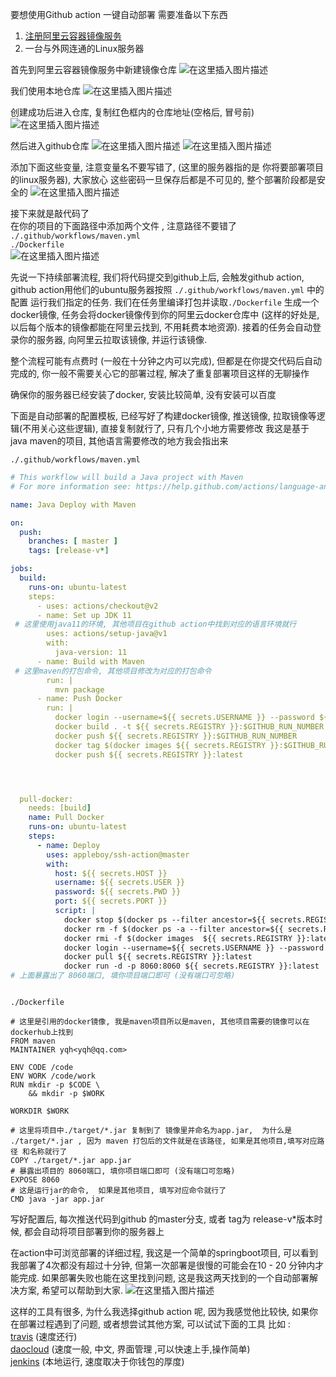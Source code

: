 要想使用Github action 一键自动部署 需要准备以下东西

1.  [注册阿里云容器镜像服务](https://cr.console.aliyun.com/cn-shanghai/instances/repositories)
2. 一台与外网连通的Linux服务器

首先到阿里云容器镜像服务中新建镜像仓库
![在这里插入图片描述](https://img-blog.csdnimg.cn/20200425153904702.png?x-oss-process=image/watermark,type_ZmFuZ3poZW5naGVpdGk,shadow_10,text_aHR0cHM6Ly9ibG9nLmNzZG4ubmV0L3FxXzE5MjY2NjY5,size_16,color_FFFFFF,t_70)

我们使用本地仓库
![在这里插入图片描述](https://img-blog.csdnimg.cn/20200425173444728.png?x-oss-process=image/watermark,type_ZmFuZ3poZW5naGVpdGk,shadow_10,text_aHR0cHM6Ly9ibG9nLmNzZG4ubmV0L3FxXzE5MjY2NjY5,size_16,color_FFFFFF,t_70)


创建成功后进入仓库, 复制红色框内的仓库地址(空格后, 冒号前)  
![在这里插入图片描述](https://img-blog.csdnimg.cn/20200425154332658.png?x-oss-process=image/watermark,type_ZmFuZ3poZW5naGVpdGk,shadow_10,text_aHR0cHM6Ly9ibG9nLmNzZG4ubmV0L3FxXzE5MjY2NjY5,size_16,color_FFFFFF,t_70)

然后进入github仓库
![在这里插入图片描述](https://img-blog.csdnimg.cn/20200425154808116.png?x-oss-process=image/watermark,type_ZmFuZ3poZW5naGVpdGk,shadow_10,text_aHR0cHM6Ly9ibG9nLmNzZG4ubmV0L3FxXzE5MjY2NjY5,size_16,color_FFFFFF,t_70)
![在这里插入图片描述](https://img-blog.csdnimg.cn/20200425154835990.png?x-oss-process=image/watermark,type_ZmFuZ3poZW5naGVpdGk,shadow_10,text_aHR0cHM6Ly9ibG9nLmNzZG4ubmV0L3FxXzE5MjY2NjY5,size_16,color_FFFFFF,t_70)

添加下面这些变量, 注意变量名不要写错了, (这里的服务器指的是 你将要部署项目的linux服务器), 大家放心 这些密码一旦保存后都是不可见的, 整个部署阶段都是安全的
![在这里插入图片描述](https://img-blog.csdnimg.cn/20200425155103264.png?x-oss-process=image/watermark,type_ZmFuZ3poZW5naGVpdGk,shadow_10,text_aHR0cHM6Ly9ibG9nLmNzZG4ubmV0L3FxXzE5MjY2NjY5,size_16,color_FFFFFF,t_70)

接下来就是敲代码了  
在你的项目的下面路径中添加两个文件 , 注意路径不要错了  
`./.github/workflows/maven.yml`  
`./Dockerfile`  
![在这里插入图片描述](https://img-blog.csdnimg.cn/202004251600494.png?x-oss-process=image/watermark,type_ZmFuZ3poZW5naGVpdGk,shadow_10,text_aHR0cHM6Ly9ibG9nLmNzZG4ubmV0L3FxXzE5MjY2NjY5,size_16,color_FFFFFF,t_70)

先说一下持续部署流程, 我们将代码提交到github上后, 会触发github action, github action用他们的ubuntu服务器按照 `./.github/workflows/maven.yml` 中的配置 运行我们指定的任务. 我们在任务里编译打包并读取`./Dockerfile` 生成一个docker镜像, 任务会将docker镜像传到你的阿里云docker仓库中 (这样的好处是, 以后每个版本的镜像都能在阿里云找到, 不用耗费本地资源). 接着的任务会自动登录你的服务器, 向阿里云拉取该镜像, 并运行该镜像.  

整个流程可能有点费时 (一般在十分钟之内可以完成), 但都是在你提交代码后自动完成的,  你一般不需要关心它的部署过程, 解决了重复部署项目这样的无聊操作

确保你的服务器已经安装了docker, 安装比较简单, 没有安装可以百度

下面是自动部署的配置模板, 已经写好了构建docker镜像, 推送镜像, 拉取镜像等逻辑(不用关心这些逻辑), 直接复制就行了, 只有几个小地方需要修改
我这是基于java maven的项目, 其他语言需要修改的地方我会指出来

 `./.github/workflows/maven.yml` 
```yml
# This workflow will build a Java project with Maven
# For more information see: https://help.github.com/actions/language-and-framework-guides/building-and-testing-java-with-maven

name: Java Deploy with Maven

on:
  push:
    branches: [ master ]
    tags: [release-v*]

jobs:
  build:
    runs-on: ubuntu-latest
    steps:
      - uses: actions/checkout@v2
      - name: Set up JDK 11
 # 这里使用java11的环境, 其他项目在github action中找到对应的语言环境就行
        uses: actions/setup-java@v1
        with:
          java-version: 11
      - name: Build with Maven
 # 这里maven的打包命令, 其他项目修改为对应的打包命令
        run: |
          mvn package
      - name: Push Docker
        run: |
          docker login --username=${{ secrets.USERNAME }} --password ${{ secrets.PASSWORD }} registry.cn-shanghai.aliyuncs.com
          docker build . -t ${{ secrets.REGISTRY }}:$GITHUB_RUN_NUMBER
          docker push ${{ secrets.REGISTRY }}:$GITHUB_RUN_NUMBER
          docker tag $(docker images ${{ secrets.REGISTRY }}:$GITHUB_RUN_NUMBER -q) ${{ secrets.REGISTRY }}:latest
          docker push ${{ secrets.REGISTRY }}:latest




  pull-docker:
    needs: [build]
    name: Pull Docker
    runs-on: ubuntu-latest
    steps:
      - name: Deploy
        uses: appleboy/ssh-action@master
        with:
          host: ${{ secrets.HOST }}
          username: ${{ secrets.USER }}
          password: ${{ secrets.PWD }}
          port: ${{ secrets.PORT }}
          script: |
            docker stop $(docker ps --filter ancestor=${{ secrets.REGISTRY }} -q)
            docker rm -f $(docker ps -a --filter ancestor=${{ secrets.REGISTRY }}:latest -q)
            docker rmi -f $(docker images  ${{ secrets.REGISTRY }}:latest -q)
            docker login --username=${{ secrets.USERNAME }} --password ${{ secrets.PASSWORD }} registry.cn-shanghai.aliyuncs.com
            docker pull ${{ secrets.REGISTRY }}:latest
            docker run -d -p 8060:8060 ${{ secrets.REGISTRY }}:latest
# 上面暴露出了 8060端口, 填你项目端口即可 (没有端口可忽略)



```

`./Dockerfile`
```docker
# 这里是引用的docker镜像, 我是maven项目所以是maven, 其他项目需要的镜像可以在dockerhub上找到
FROM maven
MAINTAINER yqh<yqh@qq.com>

ENV CODE /code
ENV WORK /code/work
RUN mkdir -p $CODE \
    && mkdir -p $WORK

WORKDIR $WORK

# 这里将项目中./target/*.jar 复制到了 镜像里并命名为app.jar,  为什么是 ./target/*.jar , 因为 maven 打包后的文件就是在该路径, 如果是其他项目,填写对应路径 和名称就行了  
COPY ./target/*.jar app.jar
# 暴露出项目的 8060端口, 填你项目端口即可 (没有端口可忽略)
EXPOSE 8060
# 这是运行jar的命令,  如果是其他项目, 填写对应命令就行了
CMD java -jar app.jar
```

写好配置后, 每次推送代码到github 的master分支, 或者 tag为 release-v*版本时候, 都会自动将项目部署到你的服务器上

在action中可浏览部署的详细过程, 我这是一个简单的springboot项目, 可以看到我部署了4次都没有超过十分钟, 但第一次部署是很慢的可能会在10 - 20 分钟内才能完成. 如果部署失败也能在这里找到问题, 这是我这两天找到的一个自动部署解决方案,  希望可以帮助到大家.
![在这里插入图片描述](https://img-blog.csdnimg.cn/20200425165702709.png?x-oss-process=image/watermark,type_ZmFuZ3poZW5naGVpdGk,shadow_10,text_aHR0cHM6Ly9ibG9nLmNzZG4ubmV0L3FxXzE5MjY2NjY5,size_16,color_FFFFFF,t_70)

这样的工具有很多, 为什么我选择github action 呢, 因为我感觉他比较快, 
如果你在部署过程遇到了问题, 或者想尝试其他方案, 可以试试下面的工具
比如 :    
[travis](https://www.travis-ci.org/)   (速度还行)  
[daocloud](https://dashboard.daocloud.io/build-flows)  (速度一般, 中文, 界面管理 ,可以快速上手,操作简单)  
[jenkins](https://www.jenkins.io/zh/) (本地运行, 速度取决于你钱包的厚度)  



